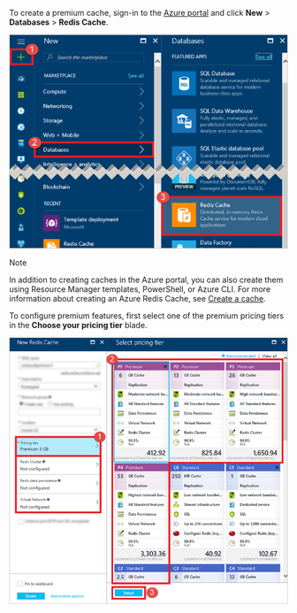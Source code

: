 To create a premium cache, sign-in to the [Azure portal](https://portal.azure.com) and click **New** > **Databases** > **Redis Cache**.

![Create cache](media/redis-cache-premium-create/redis-cache-new-cache-menu.png)

> [!NOTE]
> In addition to creating caches in the Azure portal, you can also create them using Resource Manager templates, PowerShell, or Azure CLI. For more information about creating an Azure Redis Cache, see [Create a cache](../articles/redis-cache/cache-dotnet-how-to-use-azure-redis-cache.md#create-a-cache).
> 
> 

To configure premium features, first select one of the premium pricing tiers in the **Choose your pricing tier** blade.

![Choose your pricing tier](media/redis-cache-premium-create/redis-cache-premium-pricing-tier.png)

